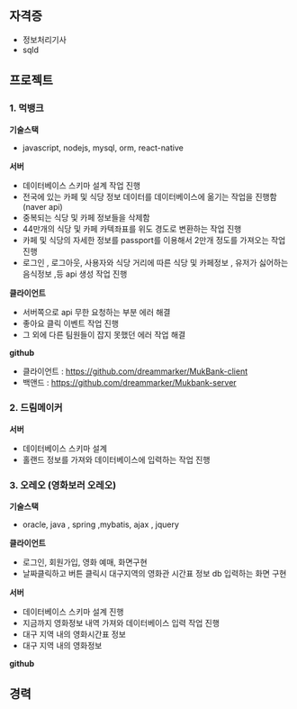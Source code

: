 ## 자격증

- 정보처리기사
- sqld 

## 프로젝트

### 1. 먹뱅크

**기술스택**

- javascript, nodejs, mysql, orm, react-native 

**서버**

-  데이터베이스 스키마 설계 작업 진행
-  전국에 있는 카페 및 식당 정보 데이터를 데이터베이스에 옮기는 작업을 진행함 (naver api)
-  중복되는 식당 및 카페 정보들을 삭제함
-  44만개의 식당 및 카페 카텍좌표를 위도 경도로 변환하는 작업 진행
-  카페 및 식당의 자세한 정보를 passport를 이용해서 2만개 정도를 가져오는 작업 진행
-  로그인 , 로그아웃, 사용자와 식당 거리에 따른 식당 및 카페정보 , 유저가 싫어하는 음식정보 ,등 api 생성 작업 진행 

**클라이언트**

-  서버쪽으로 api 무한 요청하는 부분 에러 해결
-  좋아요 클릭 이벤트 작업 진행
-  그 외에 다른 팀원들이 잡지 못했던 에러 작업 해결

**github**

- 클라이언트 : https://github.com/dreammarker/MukBank-client
- 백앤드     : https://github.com/dreammarker/Mukbank-server

### 2. 드림메이커 

**서버**

-  데이터베이스 스키마 설계
-  홀랜드 정보를 가져와 데이터베이스에 입력하는 작업 진행



### 3. 오레오  (영화보러 오레오)

**기술스택**

- oracle, java , spring ,mybatis, ajax , jquery

**클라이언트**

- 로그인, 회원가입, 영화 예매, 화면구현
- 날짜클릭하고 버튼 클릭시 대구지역의 영화관 시간표 정보 db 입력하는 화면 구현
  
**서버**

- 데이터베이스 스키마 설계 진행
- 지금까지 영화정보 내역 가져와 데이터베이스 입력 작업 진행
- 대구 지역 내의 영화시간표 정보 
- 대구 지역 내의 영화정보 

**github**

### 

## 경력

